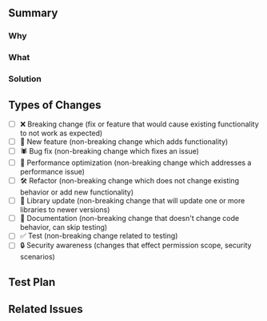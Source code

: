 ## Summary
<!--- Add some bells and whistles for PR template. --->

### Why
<!--- Clearly define the issue or problem that your changes address. 
Describe what is currently not working as expected or what feature is missing. --->

### What
<!--- Provide a high-level overview of what has been modified, added, or removed in the codebase. 
This could include new features, bug fixes, refactoring efforts, or performance optimizations. --->

### Solution
<!--- Describe the architectural or design decisions you made while implementing the changes.
Explain the thought process behind your approach and how it aligns with best practices or existing patterns in the codebase. --->

## Types of Changes
<!--- What types of changes does your code introduce? Put an `x` in all the boxes that apply --->
- [ ] ❌ Breaking change (fix or feature that would cause existing functionality to not work as expected)
- [ ] 🚀 New feature (non-breaking change which adds functionality)
- [ ] 🕷 Bug fix (non-breaking change which fixes an issue)
- [ ] 👏 Performance optimization (non-breaking change which addresses a performance issue)
- [ ] 🛠 Refactor (non-breaking change which does not change existing behavior or add new functionality)
- [ ] 📗 Library update (non-breaking change that will update one or more libraries to newer versions)
- [ ] 📝 Documentation (non-breaking change that doesn't change code behavior, can skip testing)
- [ ] ✅ Test (non-breaking change related to testing)
- [ ] 🔒 Security awareness (changes that effect permission scope, security scenarios)

## Test Plan
<!--- Please input steps on how to test this PR, including evidence in the form of captured images or videos. If this is not necessary, provide the reason why. --->

## Related Issues
<!--- Add a reference section for management tickets, and relevant conversations. --->